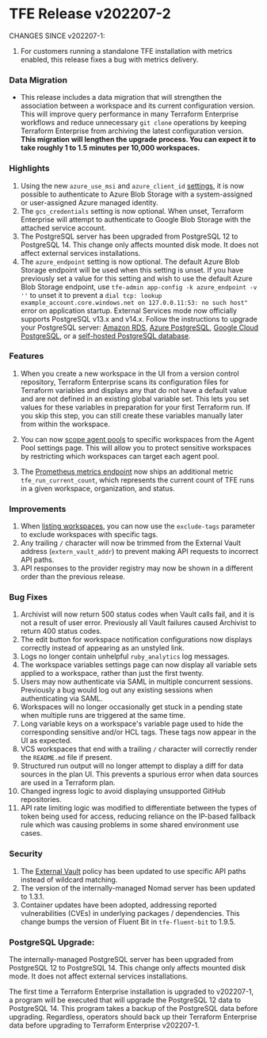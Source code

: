 # TFE Release v202207-2


CHANGES SINCE v202207-1:

1. For customers running a standalone TFE installation with metrics enabled, this release fixes a bug with metrics delivery.


### Data Migration

* This release includes a data migration that will strengthen the association between a workspace and its current configuration version. This will improve query performance in many Terraform Enterprise workflows and reduce unnecessary `git clone` operations by keeping Terraform Enterprise from archiving the latest configuration version. **This migration will lengthen the upgrade process. You can expect it to take roughly 1 to 1.5 minutes per 10,000 workspaces.**

### Highlights

1. Using the new `azure_use_msi` and `azure_client_id` [settings](https://www.terraform.io/enterprise/install/automated/automating-the-installer#available-settings), it is now possible to authenticate to Azure Blob Storage with a system-assigned or user-assigned Azure managed identity.
1. The `gcs_credentials` setting is now optional. When unset, Terraform Enterprise will attempt to authenticate to Google Blob Storage with the attached service account.
1. The PostgreSQL server has been upgraded from PostgreSQL 12 to PostgreSQL 14. This change only affects mounted disk mode. It does not affect external services installations.
1. The `azure_endpoint` setting is now optional. The default Azure Blob Storage endpoint will be used when this setting is unset. If you have previously set a value for this setting and wish to use the default Azure Blob Storage endpoint, use `tfe-admin app-config -k azure_endpoint -v ''` to unset it to prevent a `dial tcp: lookup example_account.core.windows.net on 127.0.0.11:53: no such host"` error on application startup.
External Services mode now officially supports PostgreSQL v13.x and v14.x. Follow the instructions to upgrade your PostgreSQL server: [Amazon RDS](https://docs.aws.amazon.com/AmazonRDS/latest/UserGuide/USER_UpgradeDBInstance.PostgreSQL.html), [Azure PostgreSQL](https://docs.microsoft.com/en-us/azure/postgresql/single-server/how-to-upgrade-using-dump-and-restore), [Google Cloud PostgreSQL](https://cloud.google.com/sql/docs/postgres/upgrade-major-db-version-inplace), or a [self-hosted PostgreSQL database](https://www.postgresql.org/docs/current/upgrading.html). 

### Features
1. When you create a new workspace in the UI from a version control repository, Terraform Enterprise scans its configuration files for Terraform variables and displays any that do not have a default value and are not defined in an existing global variable set. This lets you set values for these variables in preparation for your first Terraform run. If you skip this step, you can still create these variables manually later from within the workspace.

1. You can now [scope agent pools](https://www.terraform.io/cloud-docs/agents#scope-an-agent-pool-to-specific-workspaces) to specific workspaces from the Agent Pool settings page. This will allow you to protect sensitive workspaces by restricting which workspaces can target each agent pool.

1. The [Prometheus metrics endpoint](https://www.terraform.io/enterprise/admin/infrastructure/monitoring#terraform-enterprise-metrics) now ships an additional metric `tfe_run_current_count`, which represents the current count of TFE runs in a given workspace, organization, and status.

### Improvements
1. When [listing workspaces](https://www.terraform.io/cloud-docs/api-docs/workspaces#list-workspaces), you can now use the `exclude-tags` parameter to exclude workspaces with specific tags.
1. Any trailing `/` character will now be trimmed from the External Vault address (`extern_vault_addr`) to prevent making API requests to incorrect API paths.
1. API responses to the provider registry may now be shown in a different order than the previous release.

### Bug Fixes
1. Archivist will now return 500 status codes when Vault calls fail, and it is not a result of user error. Previously all Vault failures caused Archivist to return 400 status codes.
1. The edit button for workspace notification configurations now displays correctly instead of appearing as an unstyled link.
1. Logs no longer contain unhelpful `ruby_analytics` log messages.
1. The workspace variables settings page can now display all variable sets applied to a workspace, rather than just the first twenty.
1. Users may now authenticate via SAML in multiple concurrent sessions. Previously a bug would log out any existing sessions when authenticating via SAML.
1. Workspaces will no longer occasionally get stuck in a pending state when multiple runs are triggered at the same time.
1. Long variable keys on a workspace's variable page used to hide the corresponding sensitive and/or HCL tags. These tags now appear in the UI as expected.
1. VCS workspaces that end with a trailing `/` character will correctly render the `README.md` file if present.
1. Structured run output will no longer attempt to display a diff for data sources in the plan UI. This prevents a spurious error when data sources are used in a Terraform plan.
1. Changed ingress logic to avoid displaying unsupported GitHub repositories.
1. API rate limiting logic was modified to differentiate between the types of token being used for access, reducing reliance on the IP-based fallback rule which was causing problems in some shared environment use cases.

### Security

1. The [External Vault](https://www.terraform.io/enterprise/requirements/data-storage/vault) policy has been updated to use specific API paths instead of wildcard matching.
1. The version of the internally-managed Nomad server has been updated to 1.3.1.
1. Container updates have been adopted, addressing reported vulnerabilities (CVEs) in underlying packages / dependencies. This change bumps the version of Fluent Bit in `tfe-fluent-bit` to 1.9.5.

### PostgreSQL Upgrade:

The internally-managed PostgreSQL server has been upgraded from PostgreSQL 12 to PostgreSQL 14. This change only affects mounted disk mode. It does not affect external services installations.

The first time a Terraform Enterprise installation is upgraded to v202207-1, a program will be executed that will upgrade the PostgreSQL 12 data to PostgreSQL 14. This program takes a backup of the PostgreSQL data before upgrading. Regardless, operators should back up their Terraform Enterprise data before upgrading to Terraform Enterprise v202207-1.


